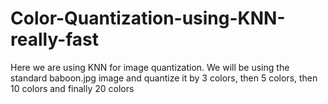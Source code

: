 # Color-Quantization-using-KNN-really-fast
Here we are using KNN for image quantization. We will be using the standard baboon.jpg image and quantize it by 3 colors, then 5 colors, then 10 colors and finally 20 colors
